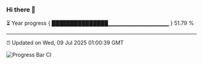 ### Hi there 👋

⏳ Year progress { ███████████████▁▁▁▁▁▁▁▁▁▁▁▁▁▁▁ } 51.79 %

---

⏰ Updated on Wed, 09 Jul 2025 01:00:39 GMT

![Progress Bar CI](https://github.com/Shyam-Makwana/GitHub-Actions-Demo/workflows/Progress%20Bar%20CI/badge.svg)
